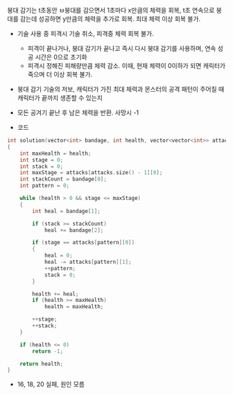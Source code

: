 붕대 감기는 t초동안 ㅂ붕대를 감으면서 1초마다 x만큼의 체력을 회복, t초 연속으로 붕대를 감는데 성공하면 y만큼의 체력을 추가로 회복. 최대 체력 이상 회복 불가.
- 기술 사용 중 피격시 기술 취소, 피격중 체력 회복 불가.
	- 피격이 끝나거나, 붕대 감기가 끝나고 즉시 다시 붕대 감기를 사용하며, 연속 성공 시간은 0으로 초기화
	- 피격시 정해진 피해량만큼 체력 감소. 이때, 현재 체력이 0이하가 되면 캐릭터가 죽으며 더 이상 회복 불가.
- 붕대 감기 기술의 저보, 캐릭터가 가진 최대 체력과 몬스터의 공격 패턴이 주어질 때 캐릭터가 끝까지 생존할 수 있는지
- 모든 공겨기 끝난 후 남은 체력을 반환. 사망시 -1

- 코드
```C++
int solution(vector<int> bandage, int health, vector<vector<int>> attacks) 
{
    int maxHealth = health;
    int stage = 0;
    int stack = 0;
    int maxStage = attacks[attacks.size() - 1][0];
    int stackCount = bandage[0];
    int pattern = 0;

    while (health > 0 && stage <= maxStage)
    {
        int heal = bandage[1];

        if (stack >= stackCount)
            heal += bandage[2];

        if (stage == attacks[pattern][0])
        {
            heal = 0;
            heal -= attacks[pattern][1];
            ++pattern;
            stack = 0;
        }

        health += heal;
        if (health >= maxHealth)
            health = maxHealth;

        ++stage;
        ++stack;
    }

    if (health <= 0)
        return -1;

    return health;
}
```
- 16, 18, 20 실패, 원인 모름